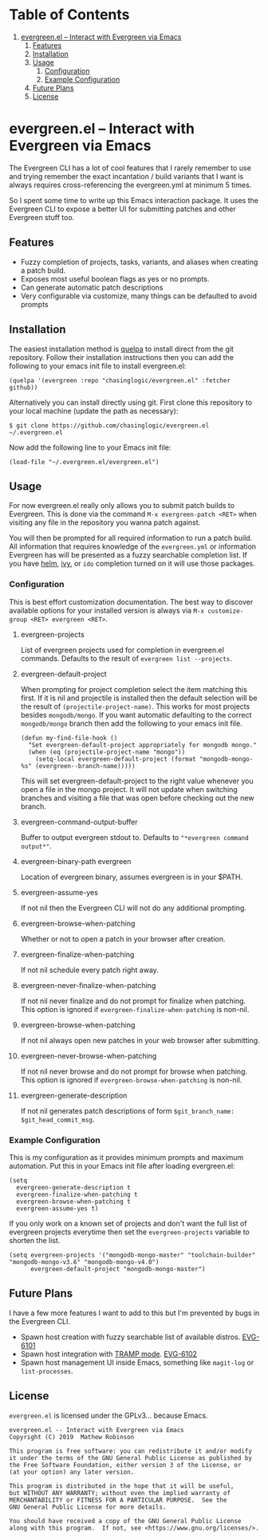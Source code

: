 
# Table of Contents

1.  [evergreen.el &#x2013; Interact with Evergreen via Emacs](#org1b4c500)
    1.  [Features](#orgfb54d1c)
    2.  [Installation](#org3d8fa93)
    3.  [Usage](#org63ba17c)
        1.  [Configuration](#orgc13432a)
        2.  [Example Configuration](#org1293971)
    4.  [Future Plans](#orgb468983)
    5.  [License](#orgaebd803)


<a id="org1b4c500"></a>

# evergreen.el &#x2013; Interact with Evergreen via Emacs

The Evergreen CLI has a lot of cool features that I rarely remember
to use and trying remember the exact incantation / build
variants that I want is always requires cross-referencing the
evergreen.yml at minimum 5 times.

So I spent some time to write up this Emacs interaction package. It
uses the Evergreen CLI to expose a better UI for submitting patches
and other Evergreen stuff too.


<a id="orgfb54d1c"></a>

## Features

-   Fuzzy completion of projects, tasks, variants, and aliases when creating a patch build.
-   Exposes most useful boolean flags as yes or no prompts.
-   Can generate automatic patch descriptions
-   Very configurable via customize, many things can be defaulted to avoid prompts


<a id="org3d8fa93"></a>

## Installation

The easiest installation method is [quelpa](https://framagit.org/steckerhalter/quelpa) to install direct from
the git repository. Follow their installation instructions then you
can add the following to your emacs init file to install
evergreen.el:

    (quelpa '(evergreen :repo "chasinglogic/evergreen.el" :fetcher github))

Alternatively you can install directly using git. First clone this
repository to your local machine (update the path as necessary):

    $ git clone https://github.com/chasinglogic/evergreen.el ~/.evergreen.el

Now add the following line to your Emacs init file:

    (load-file "~/.evergreen.el/evergreen.el")


<a id="org63ba17c"></a>

## Usage

For now evergreen.el really only allows you to submit patch builds
to Evergreen. This is done via the command `M-x evergreen-patch <RET>`
when visiting any file in the repository you wanna patch against.

You will then be prompted for all required information to run a
patch build. All information that requires knowledge of the
`evergreen.yml` or information Evergreen has will be presented as a
fuzzy searchable completion list. If you have [helm](https://github.com/emacs-helm/helm), [ivy](https://github.com/abo-abo/swiper), or
`ido` completion turned on it will use those packages.


<a id="orgc13432a"></a>

### Configuration

This is best effort customization documentation. The best way to
discover available options for your installed version is always
via `M-x customize-group <RET> evergreen <RET>`.

1.  evergreen-projects

    List of evergreen projects used for completion in evergreen.el
    commands.  Defaults to the result of `evergreen list --projects`.

2.  evergreen-default-project

    When prompting for project completion select the item matching
    this first. If it is nil and projectile is installed then the
    default selection will be the result of
    `(projectile-project-name)`. This works for most projects besides
    `mongodb/mongo`. If you want automatic defaulting to the correct
    `mongodb/mongo` branch then add the following to your emacs init
    file.
    
        (defun my-find-file-hook ()
          "Set evergreen-default-project appropriately for mongodb mongo."
          (when (eq (projectile-project-name "mongo"))
            (setq-local evergreen-default-project (format "mongodb-mongo-%s" (evergreen--branch-name)))))
    
    This will set evergreen-default-project to the right value
    whenever you open a file in the mongo project. It will not update
    when switching branches and visiting a file that was open before
    checking out the new branch.

3.  evergreen-command-output-buffer

    Buffer to output evergreen stdout to. Defaults to `"*evergreen command output*"`.

4.  evergreen-binary-path evergreen

    Location of evergreen binary, assumes evergreen is in your $PATH.

5.  evergreen-assume-yes

    If not nil then the Evergreen CLI will not do any additional prompting.

6.  evergreen-browse-when-patching

    Whether or not to open a patch in your browser after creation.

7.  evergreen-finalize-when-patching

    If not nil schedule every patch right away.

8.  evergreen-never-finalize-when-patching

    If not nil never finalize and do not prompt for finalize when
    patching.  This option is ignored if
    `evergreen-finalize-when-patching` is non-nil.

9.  evergreen-browse-when-patching

    If not nil always open new patches in your web browser after submitting.

10. evergreen-never-browse-when-patching

    If not nil never browse and do not prompt for browse when patching.
    This option is ignored if `evergreen-browse-when-patching` is
    non-nil.

11. evergreen-generate-description

    If not nil generates patch descriptions of form `$git_branch_name: $git_head_commit_msg`.


<a id="org1293971"></a>

### Example Configuration

This is my configuration as it provides minimum prompts and
maximum automation. Put this in your Emacs init file after loading
evergreen.el:

    (setq 
      evergreen-generate-description t
      evergreen-finalize-when-patching t
      evergreen-browse-when-patching t
      evergreen-assume-yes t)

If you only work on a known set of projects and don't want the
full list of evergreen projects everytime then set the
`evergreen-projects` variable to shorten the list.

    (setq evergreen-projects '("mongodb-mongo-master" "toolchain-builder" "mongodb-mongo-v3.6" "mongodb-mongo-v4.0")
          evergreen-default-project "mongodb-mongo-master")


<a id="orgb468983"></a>

## Future Plans

I have a few more features I want to add to this but I'm prevented
by bugs in the Evergreen CLI.

-   Spawn host creation with fuzzy searchable list of available distros. [EVG-6101](https://jira.mongodb.org/browse/EVG-6101)
-   Spawn host integration with [TRAMP mode](https://www.emacswiki.org/emacs/TrampMode). [EVG-6102](https://jira.mongodb.org/browse/EVG-6102)
-   Spawn host management UI inside Emacs, something like `magit-log` or `list-processes`.


<a id="orgaebd803"></a>

## License

`evergreen.el` is licensed under the GPLv3&#x2026; because Emacs.

    evergreen.el -- Interact with Evergreen via Emacs
    Copyright (C) 2019  Mathew Robinson
    
    This program is free software: you can redistribute it and/or modify
    it under the terms of the GNU General Public License as published by
    the Free Software Foundation, either version 3 of the License, or
    (at your option) any later version.
    
    This program is distributed in the hope that it will be useful,
    but WITHOUT ANY WARRANTY; without even the implied warranty of
    MERCHANTABILITY or FITNESS FOR A PARTICULAR PURPOSE.  See the
    GNU General Public License for more details.
    
    You should have received a copy of the GNU General Public License
    along with this program.  If not, see <https://www.gnu.org/licenses/>.

